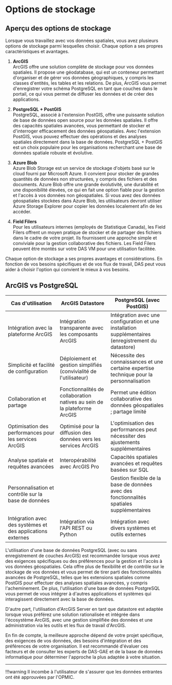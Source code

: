 # Options de stockage

## Aperçu des options de stockage

Lorsque vous travaillez avec vos données spatiales, vous avez plusieurs options de stockage parmi lesquelles choisir. Chaque option a ses propres caractéristiques et avantages.

1. **ArcGIS** <br>
ArcGIS offre une solution complète de stockage pour vos données spatiales. Il propose une géodatabase, qui est un conteneur permettant d'organiser et de gérer vos données géographiques, y compris les classes d'entités, les tables et les relations. De plus, ArcGIS vous permet d'enregistrer votre schéma PostgreSQL en tant que couches dans le portail, ce qui vous permet de diffuser les données et de créer des applications.

2. **PostgreSQL + PostGIS** <br>
PostgreSQL, associé à l'extension PostGIS, offre une puissante solution de base de données open source pour les données spatiales. Il offre des capacités spatiales avancées, vous permettant de stocker et d'interroger efficacement des données géospatiales. Avec l'extension PostGIS, vous pouvez effectuer des opérations et des analyses spatiales directement dans la base de données. PostgreSQL + PostGIS est un choix populaire pour les organisations recherchant une base de données spatiale robuste et évolutive.

3. **Azure Blob** <br>
Azure Blob Storage est un service de stockage d'objets basé sur le cloud fourni par Microsoft Azure. Il convient pour stocker de grandes quantités de données non structurées, y compris des fichiers et des documents. Azure Blob offre une grande évolutivité, une durabilité et une disponibilité élevées, ce qui en fait une option fiable pour la gestion et l'accès à vos données non géospatiales. Si vous avez des données géospatiales stockées dans Azure Blob, les utilisateurs devront utiliser Azure Storage Explorer pour copier les données localement afin de les accéder.

4. **Field Filers** <br>
Pour les utilisateurs internes (employés de Statistique Canada), les Field Filers offrent un moyen pratique de stocker et de partager des fichiers dans le cadre de votre projet. Ils fournissent une approche simple et conviviale pour la gestion collaborative des fichiers. Les Field Filers peuvent être montés sur votre DAS VM pour une utilisation facilitée.

Chaque option de stockage a ses propres avantages et considérations. En fonction de vos besoins spécifiques et de vos flux de travail, DAS peut vous aider à choisir l'option qui convient le mieux à vos besoins.



## ArcGIS vs PostgreSQL

| Cas d'utilisation | ArcGIS Datastore | PostgreSQL (avec PostGIS) |
|---|---|---|
| Intégration avec la plateforme ArcGIS | Intégration transparente avec les composants ArcGIS | Intégration avec une configuration et une installation supplémentaires (enregistrement du datastore) |
| Simplicité et facilité de configuration | Déploiement et gestion simplifiés (convivialité de l'utilisateur) | Nécessite des connaissances et une certaine expertise technique pour la personnalisation |
| Collaboration et partage | Fonctionnalités de collaboration natives au sein de la plateforme ArcGIS | Permet une édition collaborative des données géospatiales ; partage limité |
| Optimisation des performances pour les services ArcGIS | Optimisé pour la diffusion des données vers les services ArcGIS | L'optimisation des performances peut nécessiter des ajustements supplémentaires |
| Analyse spatiale et requêtes avancées | Interopérabilité avec ArcGIS Pro | Capacités spatiales avancées et requêtes basées sur SQL |
| Personnalisation et contrôle sur la base de données |   | Gestion flexible de la base de données avec des fonctionnalités spatiales supplémentaires |
| Intégration avec des systèmes et des applications externes | Intégration via l'API REST ou Python | Intégration avec divers systèmes et outils externes |

L'utilisation d'une base de données PostgreSQL (avec ou sans enregistrement de couches ArcGIS) est recommandée lorsque vous avez des exigences spécifiques ou des préférences pour la gestion et l'accès à vos données géospatiales. Cela offre plus de flexibilité et de contrôle sur le stockage de vos données et vous permet de tirer parti des fonctionnalités avancées de PostgreSQL, telles que les extensions spatiales comme PostGIS pour effectuer des analyses spatiales avancées, y compris l'acheminement. De plus, l'utilisation d'une base de données PostgreSQL vous permet de vous intégrer à d'autres applications et systèmes qui interagissent directement avec la base de données.

D'autre part, l'utilisation d'ArcGIS Server en tant que datastore est adaptée lorsque vous préférez une solution rationalisée et intégrée dans l'écosystème ArcGIS, avec une gestion simplifiée des données et une administration via les outils et les flux de travail d'ArcGIS.

En fin de compte, la meilleure approche dépend de votre projet spécifique, des exigences de vos données, des besoins d'intégration et des préférences de votre organisation. Il est recommandé d'évaluer ces facteurs et de consulter les experts de DAS-GAE et de la base de données informatique pour déterminer l'approche la plus adaptée à votre situation.


---

!!!warning
	Il incombe à l'utilisateur de s'assurer que les données entrantes ont été approuvées par l'OPMIC. 